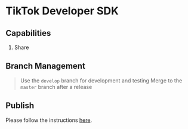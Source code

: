 # TikTok Developer SDK
## Capabilities
1. Share

## Branch Management
> Use the `develop` branch for development and testing
> Merge to the `master` branch after a release

## Publish

Please follow the instructions [here](https://bytedance.feishu.cn/docs/doccnIVScHWfdpGNaayhv2gG7vd#).

